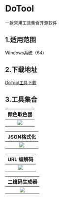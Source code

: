 # DoTool

一款常用工具集合开源软件

## 1.适用范围

Windows系统（64）

## 2.下载地址
[DoTool工具下载](https://gitee.com/zhu-zichu/doc/raw/master/dotool/setup.exe)

## 3.工具集合

|颜色取色器|
|:---:|
|![](https://github.com/zhuzichu520/doc/blob/master/dotool/tool-colorpicker.png)|

|JSON格式化|
|:---:|
|![](https://github.com/zhuzichu520/doc/blob/master/dotool/tool-jsonparser.png)|

|URL 编解码|
|:---:|
|![](https://github.com/zhuzichu520/doc/blob/master/dotool/tool-urldecode.png)|

|二维码生成器|
|:---:|
|![](https://github.com/zhuzichu520/doc/blob/master/dotool/tool-qrcode.png)|

